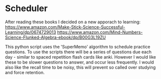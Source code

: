 # Scheduler 


After reading these books I decided on a new apporach to learning:
https://www.amazon.com/Make-Stick-Science-Successful-Learning/dp/0674729013
https://www.amazon.com/Mind-Numbers-Science-Flunked-Algebra-ebook/dp/B00G3L19ZU

This python script uses the 'SuperMemo' algorithm to schedule practice questions. 
To use the scripts there will be a series of questions due each day - similar to spaced repetition flash cards like anki.
However I would like these to be slower questions to answer, and occur less frequently. I would also like the recall time to be noisy, this will prevent so called over studying and force retention. 


